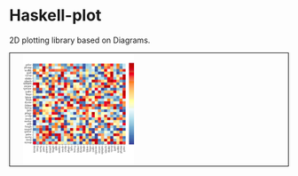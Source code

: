 Haskell-plot
============

2D plotting library based on Diagrams.

<ul style="list-style-type:none;border: 1px solid black">
<li style="display:inline"><a href="gallery/heatmap.md"><img height=200 width=200 src="gallery/heatmap.png" /></a></li>
</ul>
